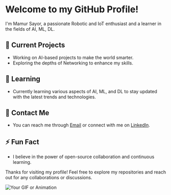 <!-- Hi there 👋 -->

# Welcome to my GitHub Profile!

I'm Mamur Sayor, a passionate Robotic and IoT enthusiast and a learner in the fields of AI, ML, DL.

## 🔭 Current Projects

- Working on AI-based projects to make the world smarter.
- Exploring the depths of Networking to enhance my skills.

## 🌱 Learning

- Currently learning various aspects of AI, ML, and DL to stay updated with the latest trends and technologies.

## 💬 Contact Me

- You can reach me through [Email](1901029@iot.bdu.ac.bd) or connect with me on [LinkedIn](https://www.linkedin.com/in/mamur-sayor/).

## ⚡ Fun Fact

- I believe in the power of open-source collaboration and continuous learning.

Thanks for visiting my profile! Feel free to explore my repositories and reach out for any collaborations or discussions.


<img src="https://tenor.com/bvRkV.gif" alt="Your GIF or Animation" />
